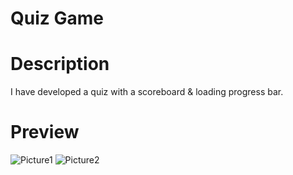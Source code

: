 # Quiz Game
# Description
I have developed a quiz with a scoreboard & loading progress bar. 
# Preview
![Picture1](images/Question-1-Game.png)
![Picture2](images/Game-Home-Page.png)

